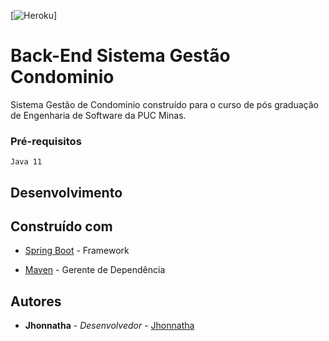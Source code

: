 [![Heroku](https://heroku-badge.herokuapp.com/?app=sistemagestaocondominio)]

# Back-End Sistema Gestão Condominio

Sistema Gestão de Condominio construído para o curso de pós graduação de Engenharia de Software da PUC Minas. 


### Pré-requisitos


```
Java 11
```

## Desenvolvimento


## Construído com

* [Spring Boot](https://start.spring.io/) - Framework 

* [Maven](https://maven.apache.org/) - Gerente de Dependência


## Autores

* **Jhonnatha** - *Desenvolvedor* - [Jhonnatha](https://github.com/jhonnathaalves)

